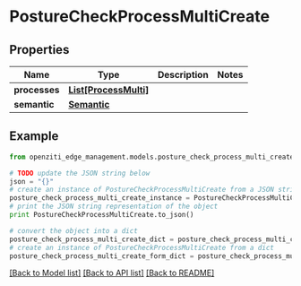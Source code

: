 # PostureCheckProcessMultiCreate


## Properties
Name | Type | Description | Notes
------------ | ------------- | ------------- | -------------
**processes** | [**List[ProcessMulti]**](ProcessMulti.md) |  | 
**semantic** | [**Semantic**](Semantic.md) |  | 

## Example

```python
from openziti_edge_management.models.posture_check_process_multi_create import PostureCheckProcessMultiCreate

# TODO update the JSON string below
json = "{}"
# create an instance of PostureCheckProcessMultiCreate from a JSON string
posture_check_process_multi_create_instance = PostureCheckProcessMultiCreate.from_json(json)
# print the JSON string representation of the object
print PostureCheckProcessMultiCreate.to_json()

# convert the object into a dict
posture_check_process_multi_create_dict = posture_check_process_multi_create_instance.to_dict()
# create an instance of PostureCheckProcessMultiCreate from a dict
posture_check_process_multi_create_form_dict = posture_check_process_multi_create.from_dict(posture_check_process_multi_create_dict)
```
[[Back to Model list]](../README.md#documentation-for-models) [[Back to API list]](../README.md#documentation-for-api-endpoints) [[Back to README]](../README.md)


